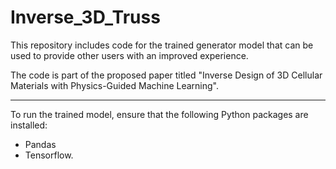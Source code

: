 # Inverse_3D_Truss

This repository includes code for the trained generator model that can be used to provide other users with an improved experience. 

The code is part of the proposed paper titled "Inverse Design of 3D Cellular Materials with Physics-Guided Machine Learning". 


------------------------------------------------------------------------------

To run the trained model, ensure that the following Python packages are installed:

- Pandas 
- Tensorflow.
